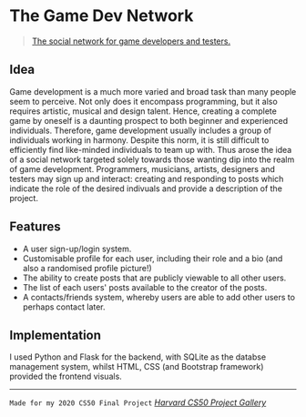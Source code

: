 ﻿# The Game Dev Network
>[The social network for game developers and testers.](https://itsnotsimon.pythonanywhere.com/)

## Idea
Game development is a much more varied and broad task than many people seem to perceive. Not only does it encompass programming, but it also requires artistic, musical and design talent. Hence, creating a complete game by oneself is a daunting prospect to both beginner and experienced individuals. Therefore, game development usually includes a group of individuals working in harmony. Despite this norm, it is still difficult to efficiently find like-minded individuals to team up with. Thus arose the idea of a social network targeted solely towards those wanting dip into the realm of game development. Programmers, musicians, artists, designers and testers may sign up and interact: creating and responding to posts which indicate the role of the desired indivuals and provide a description of the project.

## Features
- A user sign-up/login system.
- Customisable profile for each user, including their role and a bio (and also a randomised profile picture!)
- The ability to create posts that are publicly viewable to all other users.
- The list of each users' posts available to the creator of the posts.
- A contacts/friends system, whereby users are able to add other users to perhaps contact later.

## Implementation
I used Python and Flask for the backend, with SQLite as the databse management system, whilst HTML, CSS (and Bootstrap framework) provided the frontend visuals.

---

`Made for my 2020 CS50 Final Project`
*[Harvard CS50 Project Gallery](https://cs50.harvard.edu/x/2021/gallery/)*
